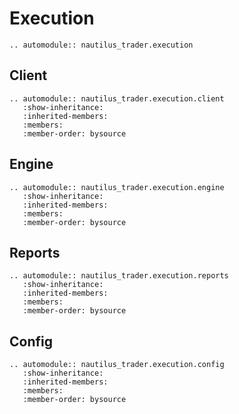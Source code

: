 # Execution

```{eval-rst}
.. automodule:: nautilus_trader.execution
```

## Client

```{eval-rst}
.. automodule:: nautilus_trader.execution.client
   :show-inheritance:
   :inherited-members:
   :members:
   :member-order: bysource
```

## Engine

```{eval-rst}
.. automodule:: nautilus_trader.execution.engine
   :show-inheritance:
   :inherited-members:
   :members:
   :member-order: bysource
```

## Reports

```{eval-rst}
.. automodule:: nautilus_trader.execution.reports
   :show-inheritance:
   :inherited-members:
   :members:
   :member-order: bysource
```

## Config

```{eval-rst}
.. automodule:: nautilus_trader.execution.config
   :show-inheritance:
   :inherited-members:
   :members:
   :member-order: bysource
```
